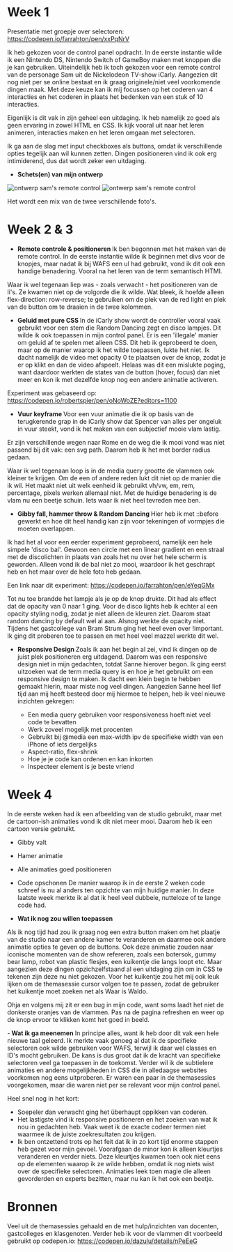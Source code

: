 # Week 1 

Presentatie met groepje over selectoren: 
https://codepen.io/farrahton/pen/xxPqNrV 


Ik heb gekozen voor de control panel opdracht. In de eerste instantie wilde ik een Nintendo DS, Nintendo Switch of GameBoy maken met knoppen die je kan gebruiken. Uiteindelijk heb ik toch gekozen voor een remote control van de personage Sam uit de Nickelodeon TV-show iCarly. Aangezien dit nog niet per se online bestaat en ik graag originele/niet veel voorkomende dingen maak. Met deze keuze kan ik mij focussen op het coderen van 4 interacties en het coderen in plaats het bedenken van een stuk of 10 interacties. 

Eigenlijk is dit vak in zijn geheel een uitdaging. Ik heb namelijk zo goed als geen ervaring in zowel HTML en CSS. Ik kijk vooral uit naar het leren animeren, interacties maken en het leren omgaan met selectoren.

Ik ga aan de slag met input checkboxes als buttons, omdat ik verschillende opties tegelijk aan wil kunnen zetten. Dingen positioneren vind ik ook erg intimiderend, dus dat wordt zeker een uitdaging.

- <strong> Schets(en) van mijn ontwerp </strong>
<img src="procesImages/ontwerp1.jpeg" alt="ontwerp sam's remote control" /> 
<img src="procesImages/ontwerp2.jpg" alt="ontwerp sam's remote control"/> 

Het wordt een mix van de twee verschillende foto's.

# Week 2 & 3

- <strong> Remote controle & positioneren </strong>
Ik ben begonnen met het maken van de remote control. In de eerste instantie wilde ik beginnen met divs voor de knopjes, maar nadat ik bij WAFS een ul had gebruikt, vond ik dit ook een handige benadering. Vooral na het leren van de term semantisch HTMl.

Waar ik wel tegenaan liep was - zoals verwacht - het positioneren van de li's. Ze kwamen niet op de volgorde die ik wilde. Wat bleek, ik hoefde alleen flex-direction: row-reverse; te gebruiken om de plek van de red light en plek van de button om te draaien in de twee kolommen. 

- <strong> Geluid met pure CSS </strong>
In de iCarly show wordt de controller vooral vaak gebruikt voor een stem die Random Dancing zegt en disco lampjes. Dit wilde ik ook toepassen in mijn control panel. Er is een 'illegale' manier om geluid af te spelen met alleen CSS. Dit heb ik geprobeerd te doen, maar op de manier waarop ik het wilde toepassen, lukte het niet. Ik dacht namelijk de video met opacity 0 te plaatsen over de knop, zodat je er op klikt en dan de video afspeelt. Helaas was dit een mislukte poging, want daardoor werkten de states van de button (hover, focus) dan niet meer en kon ik met dezelfde knop nog een andere animatie activeren. 

Experiment was gebaseerd op: https://codepen.io/robertspier/pen/oNoWoZE?editors=1100

- <strong> Vuur keyframe </strong>
Voor een vuur animatie die ik op basis van de terugkerende grap in de iCarly show dat Spencer van alles per ongeluk in vuur steekt, vond ik het maken van een subjectief mooie vlam lastig.

Er zijn verschillende wegen naar Rome en de weg die ik mooi vond was niet passend bij dit vak: een svg path. Daarom heb ik het met border radius gedaan.

Waar ik wel tegenaan loop is in de media query grootte de vlammen ook kleiner te krijgen. Om de een of andere reden lukt dit niet op de manier die ik wil. Het maakt niet uit welk eenheid ik gebruikt vh/vw, em, rem, percentage, pixels werken allemaal niet. Met de huidige benadering is de vlam nu een beetje schuin. Iets waar ik niet heel tevreden mee ben.

- <strong> Gibby fall, hammer throw & Random Dancing </strong>
Hier heb ik met ::before gewerkt en hoe dit heel handig kan zijn voor tekeningen of vormpjes die moeten overlappen.

Ik had het al voor een eerder experiment geprobeerd, namelijk een hele simpele 'disco bal'. Gewoon een circle met een linear gradient en een straal met de discolichten in plaats van zoals het nu over het hele scherm is geworden. Alleen vond ik de bal niet zo mooi, waardoor ik het geschrapt heb en het maar over de hele foto heb gedaan. 

Een link naar dit experiment: https://codepen.io/farrahton/pen/eYeqGMx 

Tot nu toe brandde het lampje als je op de knop drukte. Dit had als effect dat de opacity van 0 naar 1 ging. Voor de disco lights heb ik echter al een opacity styling nodig, zodat je niet alleen de kleuren ziet. Daarom staat random dancing by default wel al aan. Alsnog werkte de opacity niet. Tijdens het gastcollege van Bram Strum ging het heel even over !important. Ik ging dit proberen toe te passen en met heel veel mazzel werkte dit wel.

- <strong> Responsive Design </strong>
Zoals ik aan het begin al zei, vind ik dingen op de juist plek positioneren erg uitdagend. Daarom was een responsive design niet in mijn gedachten, totdat Sanne hierover begon. Ik ging eerst uitzoeken wat de term media query is en hoe je het gebruikt om een responsive design te maken. Ik dacht een klein begin te hebben gemaakt hierin, maar miste nog veel dingen. Aangezien Sanne heel lief tijd aan mij heeft besteed door mij hiermee te helpen, heb ik veel nieuwe inzichten gekregen:

  - Een media query gebruiken voor responsiveness hoeft niet veel code te bevatten
  - Werk zoveel mogelijk met procenten
  - Gebruikt bij @media een max-width ipv de specifieke width van een iPhone of iets dergelijks
  - Aspect-ratio, flex-shrink
  - Hoe je je code kan ordenen en kan inkorten
  - Inspecteer element is je beste vriend 

# Week 4 

In de eerste weken had ik een afbeelding van de studio gebruikt, maar met de cartoon-ish animaties vond ik dit niet meer mooi. Daarom heb ik een cartoon versie gebruikt.

- Gibby valt
- Hamer animatie 
- Alle animaties goed positioneren 
- Code opschonen
De manier waarop ik in de eerste 2 weken code schreef is nu al anders ten opzichte van mijn huidige manier. In deze laatste week merkte ik al dat ik heel veel dubbele, nutteloze of te lange code had. 

- <strong> Wat ik nog zou willen toepassen</strong>

Als ik nog tijd had zou ik graag nog een extra button maken om het plaatje van de studio naar een andere kamer te veranderen en daarmee ook andere animatie opties te geven op de buttons. Ook deze animatie zouden naar iconische momenten van de show refereren, zoals een botersok, gummy bear lamp, robot van plastic flesjes, een kuikentje die langs loopt etc. Maar aangezien deze dingen opzichzelfstaand al een uitdaging zijn om in CSS te tekenen zijn deze nu niet gekozen. Voor het kuikentje zou het mij ook leuk lijken om de themasessie cursor volgen toe te passen, zodat de gebruiker het kuikentje moet zoeken net als Waar is Waldo.

Ohja en volgens mij zit er een bug in mijn code, want soms laadt het niet de donkerste oranjes van de vlammen. Pas na de pagina refreshen en weer op de knop ervoor te klikken komt het goed in beeld. 

-<strong> Wat ik ga meenemen</strong>
In principe alles, want ik heb door dit vak een hele nieuwe taal geleerd. Ik merkte vaak genoeg al dat ik de specifieke selectoren ook wilde gebruiken voor WAFS, terwijl ik daar wel classes en ID's mocht gebruiken. De kans is dus groot dat ik de kracht van specifieke selectoren veel ga toepassen in de toekomst. Verder wil ik de subtielere animaties en andere mogelijkheden in CSS die in alledaagse websites voorkomen nog eens uitproberen. Er waren een paar in de themasessies voorgekomen, maar die waren niet per se relevant voor mijn control panel.

Heel snel nog in het kort:
- Soepeler dan verwacht ging het überhaupt oppikken van coderen.
- Het lastigste vind ik responsive positioneren en het zoeken van wat ik nou in gedachten heb. Vaak weet ik de exacte codeer termen niet waarmee ik de juiste zoekresultaten zou krijgen.
- Ik ben ontzettend trots op het feit dat ik in zo kort tijd enorme stappen heb gezet voor mijn gevoel. Voorafgaan de minor kon ik alleen kleurtjes veranderen en verder niets. Deze kleurtjes kwamen toen ook niet eens op de elementen waarop ik ze wilde hebben, omdat ik nog niets wist over de specifieke selectoren. Animaties leek toen magie die alleen gevorderden en experts bezitten, maar nu kan ik het ook een beetje.

# Bronnen

Veel uit de themasessies gehaald en de met hulp/inzichten van docenten, gastcolleges en klasgenoten.  Verder heb ik voor de vlammen dit voorbeeld gebruikt op codepen.io: https://codepen.io/dazulu/details/nPeEeG 
